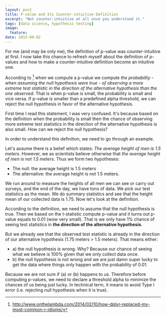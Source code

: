 ```yaml
---
layout: post
title: P-value and Its Counter-intuitive Definition
excerpt: "Not counter-intuitive at all once you understand it."
tags: [data science, hypothesis testing]
image:
  feature:
date: 2015-09-02
---
```


For me (and may be only me), the definition of p-value was counter-intuitive at first. I now take this chance to refresh myself about the definition of p-values and how to make a counter-intuitive definition become an intuitive one.

According to [^1] when we compute a p-value we compute *the probability - when assuming the null hypothesis were true - of observing a more extreme test statistic in the direction of the alternative hypothesis than the one observed*. That is when p-value is small, the probability is small and vice versa. If p-value is smaller than a predefined alpha threshold, we can reject the null hypothesis in favor of the alternative hypothesis.

First time I read this statement, I was very confused. It's because based on the definition when the probability is small then the chance of observing more extreme test statistics in the direction of the alternative hypothesis is also small. How can we reject the null hypothesis?

In order to understand this definition, we need to go through an example.

Let's assume there is a belief which states: *The average height of men is 1.5 meters*. However, we as scientists believe otherwise that *the average height of men is not 1.5 meters*. Thus we form two hypotheses:

* The null: the average height is 1.5 meters
* The alternative: the average height is not 1.5 meters.

We run around to measure the heights of all men we can see or carry out surveys, and the end of the day, we have tons of data. We pick our test statistics as the mean. We do summary statistics and see that the height mean of our collected data is 1.75. Now let's look at the definition.

According to the definition, we need to assume that the null hypothesis is true. Then we based on the t-statistic compute p-value and it turns out p-value equals to 0.01 (wow very small). That is we only have 1% chance of seeing test statistics in **the direction of the alternative hypothesis**. 

But we already see that the observed test statistic is already in the direction of our alternative hypothesis (1.75 meters > 1.5 meters). That means either:

- a) the null hypothesis is wrong. Why? Because our chance of seeing what we believe is 100% given that we only collect data once.
- b) the null hypothesis is not wrong and we are just damn super lucky to get the data where things only happen with the probability of 0.01.

Because we are not sure if (a) or (b) happens to us. Therefore before computing p-values, we need to declare a threshold alpha to minimize the chances of us being just lucky. In technical term, it means to avoid Type I error (i.e. rejecting null hypothesis when it is true).


[^1]: <http://www.onthelambda.com/2014/02/10/how-dplyr-replaced-my-most-common-r-idioms/>